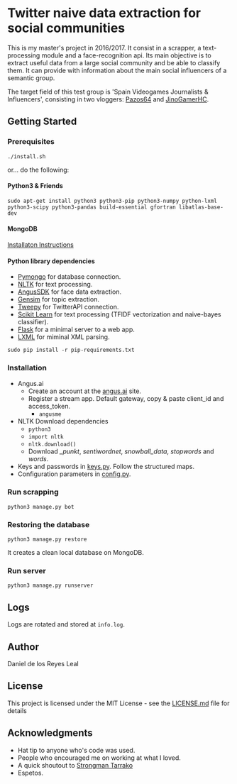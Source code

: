 # Twitter naive data extraction for social communities

This is my master's project in 2016/2017. It consist in a scrapper, a text-processing module and a face-recognition api. Its main objective is to extract useful data from a large social community and be able to classify them. It can provide with information about the main social influencers of a semantic group.

The target field of this test group is 'Spain Videogames Journalists & Influencers', consisting in two vloggers: [Pazos64](https://twitter.com/pazos_64) and [JinoGamerHC](https://twitter.com/jinogamerhc).

## Getting Started
### Prerequisites

```
./install.sh
```
or... do the following:

#### Python3 & Friends
```
sudo apt-get install python3 python3-pip python3-numpy python-lxml python3-scipy python3-pandas build-essential gfortran libatlas-base-dev
```

#### MongoDB
[Installaton Instructions](https://docs.mongodb.com/manual/installation/)

#### Python library dependencies
* [Pymongo](https://api.mongodb.com/python/current/) for database connection.
* [NLTK](https://www.nltk.org/) for text processing.
* [AngusSDK](https://github.com/angus-ai/angus-sdk-python) for face data extraction.
* [Gensim](https://radimrehurek.com/gensim/) for topic extraction.
* [Tweepy](http://www.tweepy.org/) for TwitterAPI connection.
* [Scikit Learn](http://scikit-learn.org/stable/) for text processing (TFIDF vectorization and naive-bayes classifier).
* [Flask](http://flask.pocoo.org/) for a minimal server to a web app.
* [LXML](http://lxml.de/) for miminal XML parsing.

```
sudo pip install -r pip-requirements.txt
```

### Installation
* Angus.ai
  * Create an account at the [angus.ai](https://www.angus.ai/) site.
  * Register a stream app. Default gateway, copy & paste client_id and access_token.
    * `angusme` 
* NLTK Download dependencies
  * `python3`
  * `import nltk`
  * `nltk.download()`
  * Download *_punkt*, *sentiwordnet*, *snowball_data*, *stopwords* and *words*.
* Keys and passwords in [keys.py](keys.py). Follow the structured maps.
* Configuration parameters in [config.py](config.py).
  
### Run scrapping
```
python3 manage.py bot
```

### Restoring the database
```
python3 manage.py restore
```

It creates a clean local database on MongoDB.

### Run server
```
python3 manage.py runserver
```

## Logs
Logs are rotated and stored at `info.log`.

## Author
Daniel de los Reyes Leal

## License

This project is licensed under the MIT License - see the [LICENSE.md](LICENSE.md) file for details

## Acknowledgments

* Hat tip to anyone who's code was used.
* People who encouraged me on working at what I loved.
* A quick shoutout to [Strongman Tarrako](https://www.youtube.com/user/StrongmanTarrako)
* Espetos.